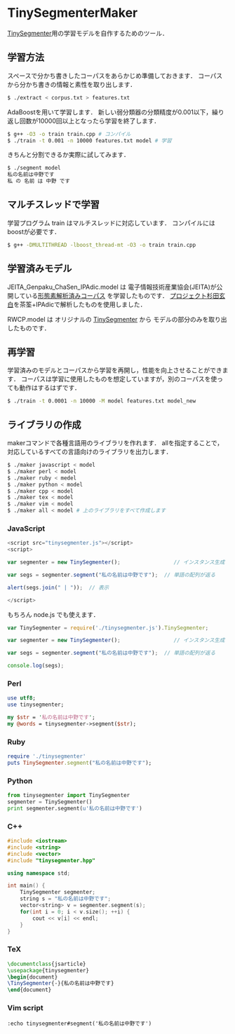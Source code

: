 TinySegmenterMaker
=====

[TinySegmenter](http://chasen.org/~taku/software/TinySegmenter/)用の学習モデルを自作するためのツール．

## 学習方法

スペースで分かち書きしたコーパスをあらかじめ準備しておきます．
コーパスから分かち書きの情報と素性を取り出します．

``` bash
$ ./extract < corpus.txt > features.txt
```

AdaBoostを用いて学習します．
新しい弱分類器の分類精度が0.001以下，繰り返し回数が10000回以上となったら学習を終了します．

``` bash
$ g++ -O3 -o train train.cpp # コンパイル
$ ./train -t 0.001 -n 10000 features.txt model # 学習
```

きちんと分割できるか実際に試してみます．

``` bash
$ ./segment model
私の名前は中野です
私 の 名前 は 中野 です
```

## マルチスレッドで学習

学習プログラム train はマルチスレッドに対応しています．
コンパイルにはboostが必要です．

``` bash
$ g++ -DMULTITHREAD -lboost_thread-mt -O3 -o train train.cpp
```


## 学習済みモデル

JEITA\_Genpaku\_ChaSen\_IPAdic.model は
電子情報技術産業協会(JEITA)が公開している[形態素解析済みコーパス](http://anlp.jp/NLP_Portal/jeita_corpus/index.html)
を学習したものです．
[プロジェクト杉田玄白](http://www.genpaku.org/)を茶筌+IPAdicで解析したものを使用しました．

RWCP.model は オリジナルの [TinySegmenter](http://chasen.org/~taku/software/TinySegmenter/) から
モデルの部分のみを取り出したものです．


## 再学習

学習済みのモデルとコーパスから学習を再開し，性能を向上させることができます．
コーパスは学習に使用したものを想定していますが，別のコーパスを使っても動作はするはずです．

``` bash
$ ./train -t 0.0001 -n 10000 -M model features.txt model_new
```

## ライブラリの作成

makerコマンドで各種言語用のライブラリを作れます．
allを指定することで，対応しているすべての言語向けのライブラリを出力します．

``` bash
$ ./maker javascript < model
$ ./maker perl < model
$ ./maker ruby < medel
$ ./maker python < model
$ ./maker cpp < model
$ ./maker tex < model
$ ./maker vim < model
$ ./maker all < model # 上のライブラリをすべて作成します
```


### JavaScript

``` javascript
<script src="tinysegmenter.js"></script>
<script>

var segmenter = new TinySegmenter();                 // インスタンス生成

var segs = segmenter.segment("私の名前は中野です");  // 単語の配列が返る

alert(segs.join(" | "));  // 表示

</script>
```

もちろん node.js でも使えます．

``` javascript
var TinySegmenter = require('./tinysegmenter.js').TinySegmenter;

var segmenter = new TinySegmenter();                 // インスタンス生成

var segs = segmenter.segment("私の名前は中野です");  // 単語の配列が返る

console.log(segs);
```

### Perl

``` perl
use utf8;
use tinysegmenter;

my $str = '私の名前は中野です';
my @words = tinysegmenter->segment($str);
```

### Ruby

``` ruby
require './tinysegmenter'
puts TinySegmenter.segment("私の名前は中野です");
```

### Python

``` python
from tinysegmenter import TinySegmenter
segmenter = TinySegmenter()
print segmenter.segment(u'私の名前は中野です')
```

### C++

``` c++
#include <iostream>
#include <string>
#include <vector>
#include "tinysegmenter.hpp"

using namespace std;

int main() {
    TinySegmenter segmenter;
    string s = "私の名前は中野です";
    vector<string> v = segmenter.segment(s);
    for(int i = 0; i < v.size(); ++i) {
        cout << v[i] << endl;
    }
}
```

### TeX

```tex
\documentclass{jsarticle}
\usepackage{tinysegmenter}
\begin{document}
\TinySegmenter{-}{私の名前は中野です}
\end{document}
```

### Vim script

```vim
:echo tinysegmenter#segment('私の名前は中野です')
```
